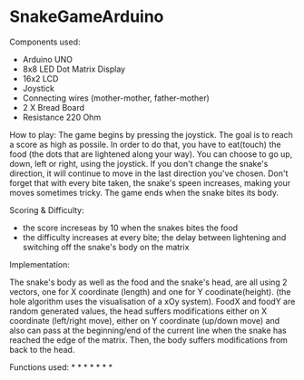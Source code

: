# SnakeGameArduino
Components used:  
* Arduino UNO
* 8x8 LED Dot Matrix Display
* 16x2 LCD
* Joystick
* Connecting wires (mother-mother, father-mother)
* 2 X Bread Board
* Resistance 220 Ohm

How to play:
    The game begins by pressing the joystick. The goal is to reach a score as high as possile. In order to do that, you have to eat(touch) the food (the dots that are lightened along your way). You can choose to go up, down, left or right, using the joystick. If you don't change the snake's direction, it will continue to move in the last direction you've chosen. Don't forget that with every bite taken, the snake's speen increases, making your moves sometimes tricky. The game ends when the snake bites its body.

Scoring & Difficulty:
* the score increseas by 10 when the snakes bites the food
* the difficulty increases at every bite; the delay between lightening and switching off the snake's body on the matrix

Implementation:
<p> The snake's body as well as the food and the snake's head, are all using 2 vectors, one for X coordinate (length) and one for Y coodinate(height). (the hole algorithm uses the visualisation of a xOy system). FoodX and foodY are random generated values, the head suffers modifications either on X coordinate (left/right move), either on Y coordinate (up/down move) and also can pass at the beginning/end of the current line when the snake has reached the edge of the matrix. Then, the body suffers modifications from back to the  head.</p>
 
Functions used:
* 
* 
* 
* 
* 
*
* 
